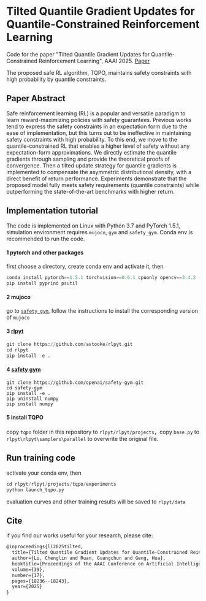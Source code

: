 # Tilted Quantile Gradient Updates for Quantile-Constrained Reinforcement Learning

Code for the paper "Tilted Quantile Gradient Updates for Quantile-Constrained Reinforcement Learning", AAAI 2025.    [Paper](https://ojs.aaai.org/index.php/AAAI/article/view/34006)

The proposed safe RL algorithm, TQPO, maintains safety constraints with high probability by quantile constraints.

## Paper Abstract

Safe reinforcement learning (RL) is a popular and versatile paradigm to learn reward-maximizing policies with safety guarantees. Previous works tend to express the safety constraints in an expectation form due to the ease of implementation, but this turns out to be ineffective in maintaining safety constraints with high probability. To this end, we move to the quantile-constrained RL that enables a higher level of safety without any expectation-form approximations. We directly estimate the quantile gradients through sampling and provide the theoretical proofs of convergence. Then a tilted update strategy for quantile gradients is implemented to compensate the asymmetric distributional density, with a direct benefit of return performance. Experiments demonstrate that the proposed model fully meets safety requirements (quantile constraints) while outperforming the state-of-the-art benchmarks with higher return.

## Implementation tutorial

The code is implemented on Linux with Python 3.7 and PyTorch 1.5.1, simulation environment requires ``mujoco``, ``gym`` and ``safety_gym``. Conda env is recommended to run the code.

#### 1 pytorch and other packages

first choose a directory, create conda env and activate it, then

```python
conda install pytorch==1.5.1 torchvision==0.6.1 cpuonly opencv==3.4.2 -c pytorch
pip install pyprind psutil
```

#### 2 mujoco

go to [``safety gym``](https://github.com/openai/safety-gym), follow the instructions to install the corresponding version of ``mujoco``

#### 3 [rlpyt](https://github.com/astooke/rlpyt)

```python
git clone https://github.com/astooke/rlpyt.git
cd rlpyt
pip install -e .
```

#### 4 [safety gym](https://github.com/openai/safety-gym)

```
git clone https://github.com/openai/safety-gym.git
cd safety-gym
pip install -e .
pip uninstall numpy
pip install numpy
```

#### 5 install TQPO

copy ``tqpo`` folder in this repository to ``rlpyt/rlpyt/projects``，copy ``base.py`` to ``rlpyt\rlpyt\samplers\parallel`` to overwrite the original file.

## Run training code

activate your conda env, then

```python
cd rlpyt/rlpyt/projects/tqpo/experiments
python launch_tqpo.py
```

evaluation curves and other training results will be saved to ``rlpyt/data``

## Cite

if you find our works useful for your research, please cite:

```tex
@inproceedings{li2025tilted,
  title={Tilted Quantile Gradient Updates for Quantile-Constrained Reinforcement Learning},
  author={Li, Chenglin and Ruan, Guangchun and Geng, Hua},
  booktitle={Proceedings of the AAAI Conference on Artificial Intelligence},
  volume={39},
  number={17},
  pages={18236--18243},
  year={2025}
}
```
